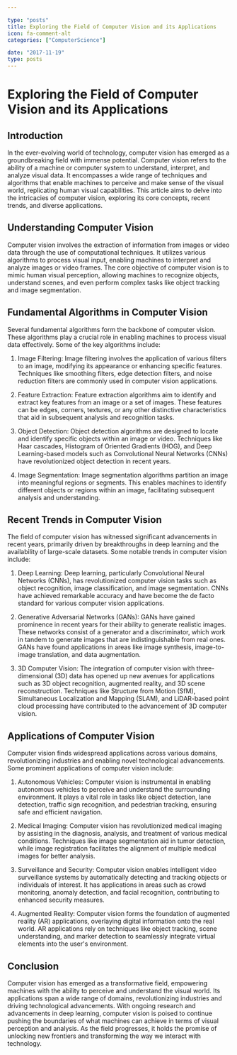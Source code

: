 ```yaml
---

type: "posts"
title: Exploring the Field of Computer Vision and its Applications
icon: fa-comment-alt
categories: ["ComputerScience"]

date: "2017-11-19"
type: posts
---
```





# Exploring the Field of Computer Vision and its Applications

## Introduction
In the ever-evolving world of technology, computer vision has emerged as a groundbreaking field with immense potential. Computer vision refers to the ability of a machine or computer system to understand, interpret, and analyze visual data. It encompasses a wide range of techniques and algorithms that enable machines to perceive and make sense of the visual world, replicating human visual capabilities. This article aims to delve into the intricacies of computer vision, exploring its core concepts, recent trends, and diverse applications.

## Understanding Computer Vision
Computer vision involves the extraction of information from images or video data through the use of computational techniques. It utilizes various algorithms to process visual input, enabling machines to interpret and analyze images or video frames. The core objective of computer vision is to mimic human visual perception, allowing machines to recognize objects, understand scenes, and even perform complex tasks like object tracking and image segmentation.

## Fundamental Algorithms in Computer Vision
Several fundamental algorithms form the backbone of computer vision. These algorithms play a crucial role in enabling machines to process visual data effectively. Some of the key algorithms include:

1. Image Filtering: Image filtering involves the application of various filters to an image, modifying its appearance or enhancing specific features. Techniques like smoothing filters, edge detection filters, and noise reduction filters are commonly used in computer vision applications.

2. Feature Extraction: Feature extraction algorithms aim to identify and extract key features from an image or a set of images. These features can be edges, corners, textures, or any other distinctive characteristics that aid in subsequent analysis and recognition tasks.

3. Object Detection: Object detection algorithms are designed to locate and identify specific objects within an image or video. Techniques like Haar cascades, Histogram of Oriented Gradients (HOG), and Deep Learning-based models such as Convolutional Neural Networks (CNNs) have revolutionized object detection in recent years.

4. Image Segmentation: Image segmentation algorithms partition an image into meaningful regions or segments. This enables machines to identify different objects or regions within an image, facilitating subsequent analysis and understanding.

## Recent Trends in Computer Vision
The field of computer vision has witnessed significant advancements in recent years, primarily driven by breakthroughs in deep learning and the availability of large-scale datasets. Some notable trends in computer vision include:

1. Deep Learning: Deep learning, particularly Convolutional Neural Networks (CNNs), has revolutionized computer vision tasks such as object recognition, image classification, and image segmentation. CNNs have achieved remarkable accuracy and have become the de facto standard for various computer vision applications.

2. Generative Adversarial Networks (GANs): GANs have gained prominence in recent years for their ability to generate realistic images. These networks consist of a generator and a discriminator, which work in tandem to generate images that are indistinguishable from real ones. GANs have found applications in areas like image synthesis, image-to-image translation, and data augmentation.

3. 3D Computer Vision: The integration of computer vision with three-dimensional (3D) data has opened up new avenues for applications such as 3D object recognition, augmented reality, and 3D scene reconstruction. Techniques like Structure from Motion (SfM), Simultaneous Localization and Mapping (SLAM), and LiDAR-based point cloud processing have contributed to the advancement of 3D computer vision.

## Applications of Computer Vision
Computer vision finds widespread applications across various domains, revolutionizing industries and enabling novel technological advancements. Some prominent applications of computer vision include:

1. Autonomous Vehicles: Computer vision is instrumental in enabling autonomous vehicles to perceive and understand the surrounding environment. It plays a vital role in tasks like object detection, lane detection, traffic sign recognition, and pedestrian tracking, ensuring safe and efficient navigation.

2. Medical Imaging: Computer vision has revolutionized medical imaging by assisting in the diagnosis, analysis, and treatment of various medical conditions. Techniques like image segmentation aid in tumor detection, while image registration facilitates the alignment of multiple medical images for better analysis.

3. Surveillance and Security: Computer vision enables intelligent video surveillance systems by automatically detecting and tracking objects or individuals of interest. It has applications in areas such as crowd monitoring, anomaly detection, and facial recognition, contributing to enhanced security measures.

4. Augmented Reality: Computer vision forms the foundation of augmented reality (AR) applications, overlaying digital information onto the real world. AR applications rely on techniques like object tracking, scene understanding, and marker detection to seamlessly integrate virtual elements into the user's environment.

## Conclusion
Computer vision has emerged as a transformative field, empowering machines with the ability to perceive and understand the visual world. Its applications span a wide range of domains, revolutionizing industries and driving technological advancements. With ongoing research and advancements in deep learning, computer vision is poised to continue pushing the boundaries of what machines can achieve in terms of visual perception and analysis. As the field progresses, it holds the promise of unlocking new frontiers and transforming the way we interact with technology.